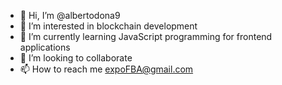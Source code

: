 - 👋 Hi, I’m @albertodona9
- 👀 I’m interested in blockchain development
- 🌱 I’m currently learning JavaScript programming for frontend applications
- 💞️ I’m looking to collaborate
- 📫 How to reach me expoFBA@gmail.com

<!---
albertodona9/albertodona9 is a ✨ special ✨ repository because its `README.md` (this file) appears on your GitHub profile.
You can click the Preview link to take a look at your changes.
--->
